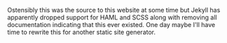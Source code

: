 Ostensibly this was the source to this website at some time but Jekyll has
apparently dropped support for HAML and SCSS along with removing all
documentation indicating that this ever existed. One day maybe I'll have time to
rewrite this for another static site generator.
